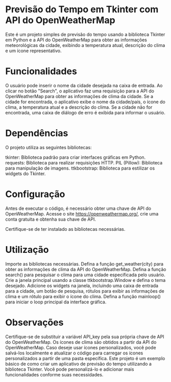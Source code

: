# Previsão do Tempo em Tkinter com API do OpenWeatherMap #
Este é um projeto simples de previsão do tempo usando a biblioteca Tkinter em Python e a API do OpenWeatherMap para obter as informações meteorológicas da cidade, exibindo a temperatura atual, descrição do clima e um ícone representativo.

# Funcionalidades #
O usuário pode inserir o nome da cidade desejada na caixa de entrada.
Ao clicar no botão "Search", o aplicativo faz uma requisição para a API do OpenWeatherMap para obter as informações de clima da cidade.
Se a cidade for encontrada, o aplicativo exibe o nome da cidade/país, o ícone do clima, a temperatura atual e a descrição do clima.
Se a cidade não for encontrada, uma caixa de diálogo de erro é exibida para informar o usuário.

# Dependências #
O projeto utiliza as seguintes bibliotecas:

tkinter: Biblioteca padrão para criar interfaces gráficas em Python.
requests: Biblioteca para realizar requisições HTTP.
PIL (Pillow): Biblioteca para manipulação de imagens.
ttkbootstrap: Biblioteca para estilizar os widgets do Tkinter.

# Configuração #
Antes de executar o código, é necessário obter uma chave de API do OpenWeatherMap. Acesse o site https://openweathermap.org/, crie uma conta gratuita e obtenha sua chave de API.

Certifique-se de ter instalado as bibliotecas necessárias.

# Utilização #
Importe as bibliotecas necessárias.
Defina a função get_weather(city) para obter as informações de clima da API do OpenWeatherMap.
Defina a função search() para pesquisar o clima para uma cidade especificada pelo usuário.
Crie a janela principal usando a classe ttkbootstrap.Window e defina o tema desejado.
Adicione os widgets na janela, incluindo uma caixa de entrada para a cidade, um botão de pesquisa, rótulos para exibir as informações de clima e um rótulo para exibir o ícone do clima.
Defina a função mainloop() para iniciar o loop principal da interface gráfica.

# Observações #
Certifique-se de substituir a variável API_key pela sua própria chave de API do OpenWeatherMap.
Os ícones de clima são obtidos a partir da API do OpenWeatherMap. Caso deseje usar ícones personalizados, você pode salvá-los localmente e atualizar o código para carregar os ícones personalizados a partir de uma pasta específica.
Este projeto é um exemplo básico de como criar um aplicativo de previsão do tempo utilizando a biblioteca Tkinter. Você pode personalizá-lo e adicionar mais funcionalidades conforme suas necessidades.